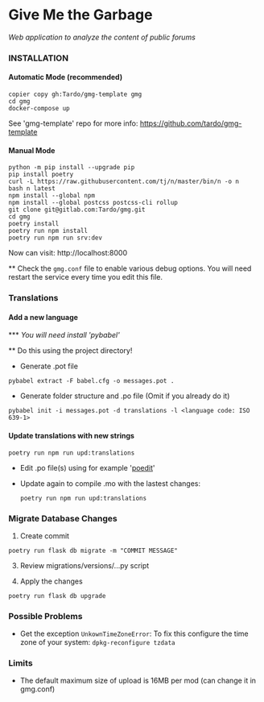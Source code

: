 # Give Me the Garbage

_Web application to analyze the content of public forums_

### INSTALLATION

#### Automatic Mode (recommended)

```shell
copier copy gh:Tardo/gmg-template gmg
cd gmg
docker-compose up
```

See 'gmg-template' repo for more info: https://github.com/tardo/gmg-template

#### Manual Mode

```shell
python -m pip install --upgrade pip
pip install poetry
curl -L https://raw.githubusercontent.com/tj/n/master/bin/n -o n
bash n latest
npm install --global npm
npm install --global postcss postcss-cli rollup
git clone git@gitlab.com:Tardo/gmg.git
cd gmg
poetry install
poetry run npm install
poetry run npm run srv:dev
```

Now can visit: http://localhost:8000

\*\* Check the `gmg.conf` file to enable various debug options. You will need
restart the service every time you edit this file.

### Translations

#### Add a new language

\*\*\* _You will need install 'pybabel'_

\*\* Do this using the project directory!

- Generate .pot file

```shell
pybabel extract -F babel.cfg -o messages.pot .
```

- Generate folder structure and .po file (Omit if you already do it)

```shell
pybabel init -i messages.pot -d translations -l <language code: ISO 639-1>
```

#### Update translations with new strings

```shell
poetry run npm run upd:translations
```

- Edit .po file(s) using for example '[poedit](http://poedit.net/download)'

- Update again to compile .mo with the lastest changes:
  ```shell
  poetry run npm run upd:translations
  ```

### Migrate Database Changes

1. Create commit

```shell
poetry run flask db migrate -m "COMMIT MESSAGE"
```

3. Review migrations/versions/...py script

4. Apply the changes

```shell
poetry run flask db upgrade
```

### Possible Problems

- Get the exception `UnkownTimeZoneError`: To fix this configure the time zone
  of your system: `dpkg-reconfigure tzdata`

### Limits

- The default maximum size of upload is 16MB per mod (can change it in gmg.conf)
